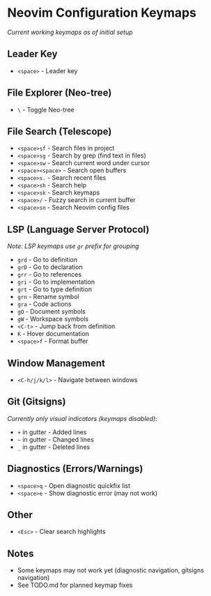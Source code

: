 # Neovim Configuration Keymaps

*Current working keymaps as of initial setup*

## Leader Key
- `<space>` - Leader key

## File Explorer (Neo-tree)
- `\` - Toggle Neo-tree

## File Search (Telescope)
- `<space>sf` - Search files in project
- `<space>sg` - Search by grep (find text in files)
- `<space>sw` - Search current word under cursor
- `<space><space>` - Search open buffers
- `<space>s.` - Search recent files
- `<space>sh` - Search help
- `<space>sk` - Search keymaps
- `<space>/` - Fuzzy search in current buffer
- `<space>sn` - Search Neovim config files

## LSP (Language Server Protocol)
*Note: LSP keymaps use `gr` prefix for grouping*
- `grd` - Go to definition
- `grD` - Go to declaration  
- `grr` - Go to references
- `gri` - Go to implementation
- `grt` - Go to type definition
- `grn` - Rename symbol
- `gra` - Code actions
- `gO` - Document symbols
- `gW` - Workspace symbols
- `<C-t>` - Jump back from definition
- `K` - Hover documentation
- `<space>f` - Format buffer

## Window Management
- `<C-h/j/k/l>` - Navigate between windows

## Git (Gitsigns)
*Currently only visual indicators (keymaps disabled):*
- `+` in gutter - Added lines
- `~` in gutter - Changed lines  
- `_` in gutter - Deleted lines

## Diagnostics (Errors/Warnings)
- `<space>q` - Open diagnostic quickfix list
- `<space>e` - Show diagnostic error (may not work)

## Other
- `<Esc>` - Clear search highlights

## Notes
- Some keymaps may not work yet (diagnostic navigation, gitsigns navigation)
- See TODO.md for planned keymap fixes